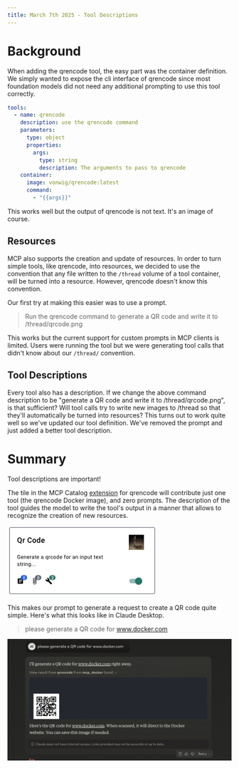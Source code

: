 ```yaml
---
title: March 7th 2025 - Tool Descriptions
---
```


# Background

When adding the qrencode tool, the easy part was the container definition. We simply wanted to expose the cli interface of qrencode since most foundation models did not need any additional prompting to use this tool correctly. 

```yaml
tools:
  - name: qrencode
    description: use the qrencode command
    parameters:
      type: object
      properties:
        args:
          type: string
          description: The arguments to pass to qrencode
    container:
      image: vonwig/qrencode:latest
      command:
        - "{{args}}"
```

This works well but the output of qrencode is not text. It's an image of course.

## Resources

MCP also supports the creation and update of resources. In order to turn simple tools, like qrencode,
into resources, we decided to use the convention that any file written to the `/thread` volume of a tool 
container, will be turned into a resource.  However, qrencode doesn't know this convention.

Our first try at making this easier was to use a prompt.

> Run the qrencode command to generate a QR code and write it to /thread/qrcode.png

This works but the current support for custom prompts in MCP clients is limited. Users were running
the tool but we were generating tool calls that didn't know about our `/thread/` convention.

## Tool Descriptions

Every tool also has a description. If we change the above command description 
to be "generate a QR code and write it to /thread/qrcode.png", is that sufficient? Will tool calls 
try to write new images to /thread so that they'll automatically be turned into resources? This turns out
to work quite well so we've updated our tool definition. We've removed the prompt and just added a better 
tool description.

# Summary

Tool descriptions are important!

The tile in the MCP Catalog [extension](https://open.docker.com/extensions/marketplace?extensionId=docker/labs-ai-tools-for-devs) for qrencode will contribute
just one tool (the qrencode Docker image), and zero prompts. The description of the tool guides the model to 
write the tool's output in a manner that allows to recognize the creation of new resources.

![Catalog Entry](qrencode-catalog.png)

This makes our prompt to generate a request to create a QR code quite simple. Here's what this looks like
in Claude Desktop.

> please generate a QR code for www.docker.com

![Claude Entry](claude-qrcode.png)

